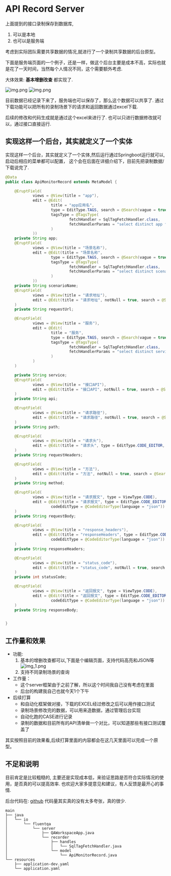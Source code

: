 # API Record Server

上面提到的接口录制保存到数据库,
1. 可以是本地
2. 也可以是服务端

考虑到实际团队需要共享数据的情况,就进行了一个录制共享数据的后台原型。

下面是服务端页面的一个例子，还是一样，做这个后台主要是成本不高，实际也就是花了一天时间，当然每个人情况不同，这个需要额外考虑.

大体效果: **基本增删改查** 都实现了.

![img.png](search.png)
![img.png](img.png)

目前数据已经记录下来了，服务端也可以保存了，那么这个数据可以共享了. 通过下载功能可以把所有的录制场景下的请求和返回数据通过excel下载.

后续的修改和代码生成就是通过这个excel来进行了. 也可以只进行数据修改就可以，通过接口直接运行.

## 实现这样一个后台，其实就定义了一个实体

实现这样一个后台，其实就定义了一个实体,然后运行通过Springboot运行就可以,启动后相应的菜单都可以配置，
这个会在后面在详细介绍下，目前先把录制数据/下载说完了. 

```java
@Data
public class ApiMonitorRecord extends MetaModel {

    @EruptField(
            views = @View(title = "app"),
            edit = @Edit(
                    title = "app应用名",
                    type = EditType.TAGS, search = @Search(vague = true), notNull = true,
                    tagsType = @TagsType(
                            fetchHandler = SqlTagFetchHandler.class,
                            fetchHandlerParams = "select distinct app from api_monitor_record"
                    )
            ))
    private String app;
    @EruptField(
            views = @View(title = "场景名称"),
            edit = @Edit(title = "场景名称",
                    type = EditType.TAGS, search = @Search(vague = true), notNull = true,
                    tagsType = @TagsType(
                            fetchHandler = SqlTagFetchHandler.class,
                            fetchHandlerParams = "select distinct scenario_name from api_monitor_record"
                    )
            ))
    private String scenarioName;
    @EruptField(
            views = @View(title = "请求地址"),
            edit = @Edit(title = "请求地址", notNull = true, search = @Search)
    )
    private String requestUrl;

    @EruptField(
            views = @View(title = "服务"),
            edit = @Edit(
                    title = "服务",
                    type = EditType.TAGS, search = @Search(vague = true), notNull = true,
                    tagsType = @TagsType(
                            fetchHandler = SqlTagFetchHandler.class,
                            fetchHandlerParams = "select distinct service from api_monitor_record"
                    )
            )
    )

    private String service;
    @EruptField(
            views = @View(title = "接口API"),
            edit = @Edit(title = "接口API", notNull = true, search = @Search)
    )
    private String api;

    @EruptField(
            views = @View(title = "请求路径"),
            edit = @Edit(title = "请求路径", notNull = true, search = @Search)
    )
    private String path;

    @EruptField(
            views = @View(title = "请求头"),
            edit = @Edit(title = "请求头", type = EditType.CODE_EDITOR, codeEditType = @CodeEditorType(language = "json"))
    )
    private String requestHeaders;

    @EruptField(
            views = @View(title = "方法"),
            edit = @Edit(title = "方法", notNull = true, search = @Search)
    )
    private String method;

    @EruptField(
            views = @View(title = "请求报文", type = ViewType.CODE),
            edit = @Edit(title = "请求报文", type = EditType.CODE_EDITOR,
                    codeEditType = @CodeEditorType(language = "json"))
    )
    private String requestBody;

    @EruptField(
            views = @View(title = "response_headers"),
            edit = @Edit(title = "responseHeaders", type = EditType.CODE_EDITOR,
                    codeEditType = @CodeEditorType(language = "json"))
    )
    private String responseHeaders;

    @EruptField(
            views = @View(title = "status_code"),
            edit = @Edit(title = "status_code", notNull = true, search = @Search)
    )
    private int statusCode;

    @EruptField(
            views = @View(title = "返回报文", type = ViewType.CODE),
            edit = @Edit(title = "返回报文", type = EditType.CODE_EDITOR,
                    codeEditType = @CodeEditorType(language = "json"))
    )
    private String responseBody;


}

```

## 工作量和效果

- 功能: 
  1. 基本的增删改查都可以,下面是个编辑页面，支持代码高亮和JSON等
    ![img_1.png](edit.png)
  2. 支持不同录制场景的查询
- 工作量：
  - 这个server框架由于之前了解，所以这个时间我自己没有考虑在里面
  - 后台的构建我自己也就今天1个下午
- 后续打算
  - 和自动化框架做对接，下载的EXCEL经过修改之后可以用作接口测试
  - 录制场景修改完的数据，可以用来造数据，通过管理后台实现
  - 自动化跑的CASE进行记录
  - 录制的数据和目前所有的API清单做一个对比，可以知道那些有接口测试覆盖了

其实按照目前的效果看,后续打算里面的内容都会在这几天里面可以完成一个原型。

## 不足和说明

目前肯定是比较粗糙的, 主要还是实现成本低，来验证思路是否符合实际情况的使用，是否真的可以提高效率.
也欢迎大家多提意见和建议，有人反馈是最开心的事情. 

后台代码在: [github](https://github.com/fluent-qa/fluentqa-workspace.git)
代码量其实真的没有太多夸张，真的很少. 

```shell
main
├── java
│   └── io
│       └── fluentqa
│           └── server
│               ├── QAWorkspaceApp.java
│               └── recorder
│                   ├── handles
│                   │   └── SqlTagFetchHandler.java
│                   └── model
│                       └── ApiMonitorRecord.java
└── resources
    ├── application-dev.yaml
    └── application.yaml

```
